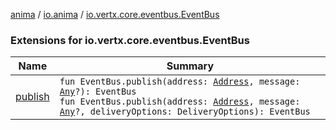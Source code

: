 [anima](../../index.md) / [io.anima](../index.md) / [io.vertx.core.eventbus.EventBus](./index.md)

### Extensions for io.vertx.core.eventbus.EventBus

| Name | Summary |
|---|---|
| [publish](publish.md) | `fun EventBus.publish(address: `[`Address`](../-address/index.md)`, message: `[`Any`](https://kotlinlang.org/api/latest/jvm/stdlib/kotlin/-any/index.html)`?): EventBus`<br>`fun EventBus.publish(address: `[`Address`](../-address/index.md)`, message: `[`Any`](https://kotlinlang.org/api/latest/jvm/stdlib/kotlin/-any/index.html)`?, deliveryOptions: DeliveryOptions): EventBus` |
